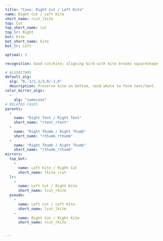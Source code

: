 ```yaml
---
title: "Case: Right Cut / Left Kite"
name: Right Cut / Left Kite
short_name: rcut_lkite
top: Cut
top_short_name: cut
top_lr: Right
bot: Kite
bot_short_name: kite
bot_lr: Left

optimal: 3

recognition: Good cut/kite; aligning bird with kite breaks squareshape.

# ALGORITHMS
default_alg:
  alg: "0,-1/1,1/3,0/-1,0"
  description: Preserve kite on bottom, send whale to form tent/tent.
color_mirror_algs:
  -
    alg: "samecase"
# RELATED CASES
parents:
  -
    name: "Right Tent / Right Tent"
    short_name: "rtent_rtent"
  -
    name: "Right Thumb / Right Thumb"
    short_name: "rthumb_rthumb"
  -
    name: "Right Thumb / Right Thumb"
    short_name: "rthumb_rthumb"
mirrors:
  top_bot:
    -
      name: Left Kite / Right Cut
      short_name: lkite_rcut
  lr:
    -
      name: Left Cut / Right Kite
      short_name: lcut_rkite
  pseudo:
    -
      name: Left Cut / Left Kite
      short_name: lcut_lkite
    -
      name: Right Cut / Right Kite
      short_name: rcut_rkite


---
```


